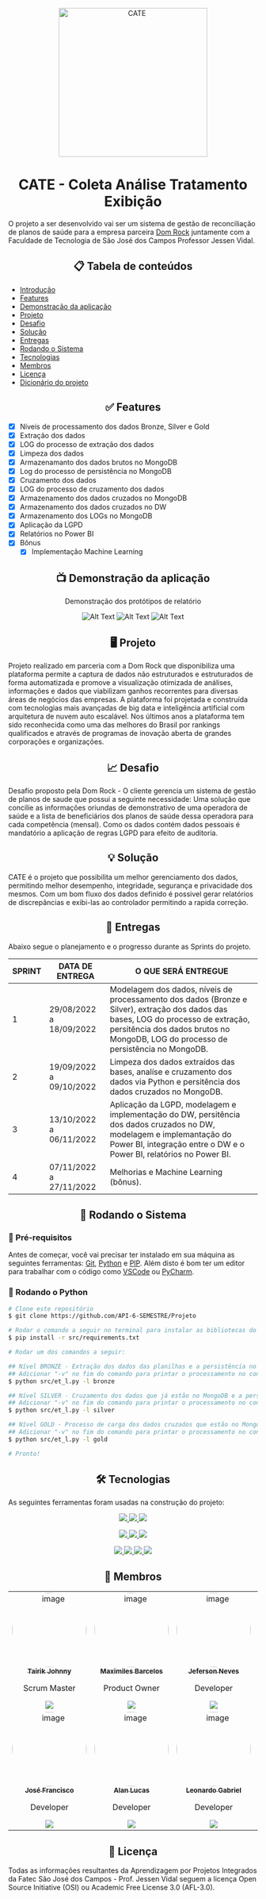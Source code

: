 <p align="center"> <img src="./logo/logofinal.png" alt="CATE" class="center" width=300/> </p>

<h1 align="center">CATE - Coleta Análise Tratamento Exibição</h1>

O projeto a ser desenvolvido vai ser um sistema de gestão de reconciliação de planos de saúde para a empresa parceira [Dom Rock](https://www.domrock.net/) juntamente com a Faculdade de Tecnologia de São José dos Campos Professor Jessen Vidal.

<h2 align="center">📋 Tabela de conteúdos</h2>

<!--ts-->
   * [Introdução](#cate---coleta-análise-tratamento-exibição)
   * [Features](#-features)
   * [Demonstração da aplicação](#-demonstração-da-aplicação)
   * [Projeto](#-projeto)
   * [Desafio](#-desafio)
   * [Solução](#-solução)
   * [Entregas](#-entregas)
   * [Rodando o Sistema](#-rodando-o-sistema)
   * [Tecnologias](#-tecnologias)
   * [Membros](#-membros)
   * [Licença](#-licença)
   * [Dicionário do projeto](https://github.com/API-6-SEMESTRE/Documentacao/blob/main/Arquivos/dicionario.md)
<!--te-->

<h2 align="center">✅ Features</h2>

- [x] Níveis de processamento dos dados Bronze, Silver e Gold
- [x] Extração dos dados
- [x] LOG do processo de extração dos dados
- [x] Limpeza dos dados
- [x] Armazenamanto dos dados brutos no MongoDB
- [x] Log do processo de persistência no MongoDB
- [x] Cruzamento dos dados
- [x] LOG do processo de cruzamento dos dados
- [x] Armazenamento dos dados cruzados no MongoDB
- [x] Armazenamento dos dados cruzados no DW
- [x] Armazenamento dos LOGs no MongoDB
- [x] Aplicação da LGPD
- [x] Relatórios no Power BI
- [x] Bônus
  - [x] Implementação Machine Learning

<h2 align="center">📺 Demonstração da aplicação</h2>

<p align="center">Demonstração dos protótipos de relatório</p>

<div align="center">

![Alt Text](./demonstracao-aplicacao/grafico-1.png)
![Alt Text](./demonstracao-aplicacao/grafico-2.png)
![Alt Text](./demonstracao-aplicacao/grafico-3.png)

</div>

<h2 align="center">🖥 Projeto</h2>

Projeto realizado em parceria com a Dom Rock que disponibiliza uma plataforma permite a captura de dados não estruturados e estruturados de forma automatizada e promove a visualização otimizada de análises, informações e dados que viabilizam ganhos recorrentes para diversas áreas de negócios das empresas. A plataforma foi projetada e construída com tecnologias mais avançadas de big data e inteligência artificial com arquitetura de nuvem auto escalável. Nos últimos anos a plataforma tem sido reconhecida como uma das melhores do Brasil por rankings qualificados e através de programas de inovação aberta de grandes corporações e organizações.

<h2 align="center">📈 Desafio</h2>

Desafio proposto pela Dom Rock - O cliente gerencia um sistema de gestão de planos de saude que possui a seguinte necessidade: Uma solução que concilie as informações oriundas de demonstrativo de uma operadora de saúde e a lista de beneficiários dos planos de saúde dessa operadora para cada competência (mensal). Como os dados contém dados pessoais é mandatório a aplicação de regras LGPD para efeito de auditoria.

<h2 align="center">💡 Solução</h2>

CATE é o projeto que possibilita um melhor gerenciamento dos dados, permitindo melhor desempenho, integridade, segurança e privacidade dos mesmos.
Com um bom fluxo dos dados definido é possivel gerar relatórios de discrepâncias e exibi-las ao controlador permitindo a rapida correção.

<h2 align="center">💎 Entregas</h2>

Abaixo segue o planejamento e o progresso durante as Sprints do projeto.

|   **SPRINT**    |  **DATA DE ENTREGA**  | **O QUE SERÁ ENTREGUE** |
|-----------------|-----------------------|-------------------------|
|  1  |  29/08/2022 a 18/09/2022  | Modelagem dos dados, níveis de processamento dos dados (Bronze e Silver), extração dos dados das bases, LOG do processo de extração, persitência dos dados brutos no MongoDB, LOG do processo de persistência no MongoDB.
|  2  |  19/09/2022 a 09/10/2022  | Limpeza dos dados extraídos das bases, analíse e cruzamento dos dados via Python e persitência dos dados cruzados no MongoDB.
|  3  |  13/10/2022 a 06/11/2022  | Aplicação da LGPD, modelagem e implementação do DW, persitência dos dados cruzados no DW, modelagem e implemantação do Power BI, integração entre o DW e o Power BI, relatórios no Power BI.
|  4  |  07/11/2022 a 27/11/2022  | Melhorias e Machine Learning (bônus).

<h2 align="center">🚀 Rodando o Sistema</h2>

<h3>📑 Pré-requisitos</h3>

Antes de começar, você vai precisar ter instalado em sua máquina as seguintes ferramentas:
[Git](https://git-scm.com), [Python](https://www.python.org/)  e [PIP](https://pypi.org/project/pip/).
Além disto é bom ter um editor para trabalhar com o código como [VSCode](https://code.visualstudio.com/) ou [PyCharm](https://www.jetbrains.com/pt-br/pycharm/).

<h3>🎲 Rodando o Python</h3>

```bash
# Clone este repositório
$ git clone https://github.com/API-6-SEMESTRE/Projeto

# Rodar o comando a seguir no terminal para instalar as bibliotecas do PIP
$ pip install -r src/requirements.txt

# Rodar um dos comandos a seguir:

## Nível BRONZE - Extração dos dados das planilhas e a persistência no MongoDB com os dados brutos
## Adicionar "-v" no fim do comando para printar o processamento no console 
$ python src/et_l.py -l bronze

## Nível SILVER - Cruzamento dos dados que já estão no MongoDB e a persistência dos dados cruzados no MongoDB
## Adicionar "-v" no fim do comando para printar o processamento no console
$ python src/et_l.py -l silver

## Nível GOLD - Processo de carga dos dados cruzados que estão no MongoDB para o DW
## Adicionar "-v" no fim do comando para printar o processamento no console
$ python src/et_l.py -l gold

# Pronto!
```


<h2 align="center">🛠 Tecnologias</h2>

As seguintes ferramentas foram usadas na construção do projeto:

<p align="center">
 <a href="https://www.mongodb.com/">
  <img src="https://img.shields.io/static/v1?label=MongoDB&message=Banco de Dados NoSQL&color=47A248&style=for-the-badge&logo=mongodb"/>
 </a>
 <a href="https://www.mysql.com/">
  <img src="https://img.shields.io/static/v1?label=MySQL&message=Banco de Dados Relacional&color=4479A1&style=for-the-badge&logo=mysql"/>
 </a>
 <a href="https://powerbi.microsoft.com/pt-br/">
  <img src="https://img.shields.io/static/v1?label=Power BI&message=Relatórios&color=F2C811&style=for-the-badge&logo=Power BI"/>
 </a>
</p>
<p align="center">
  <a href="https://www.python.org/">
  <img src="https://img.shields.io/static/v1?label=Python&message=Análise de Dados&color=3776AB&style=for-the-badge&logo=Python"/>
</a>
<a href="https://pandas.pydata.org/">
  <img src="https://img.shields.io/static/v1?label=Pandas&message=Análise de Dados&color=150458&style=for-the-badge&logo=pandas"/>
</a>
<a href="https://pypi.org/project/pip/">
  <img src="https://img.shields.io/static/v1?label=PIP&message=Análise de Dados&color=3775A9&style=for-the-badge&logo=PyPI"/>
</a>
</p>
<p align="center">
  <a href="https://git-scm.com/">
  <img src="https://img.shields.io/static/v1?label=Git&message=DevOps&color=F05032&style=for-the-badge&logo=Git"/>
</a>
  <a href="https://github.com/">
  <img src="https://img.shields.io/static/v1?label=GitHub&message=DevOps&color=181717&style=for-the-badge&logo=GitHub"/>
</a>
<a href="https://www.atlassian.com/br/software/jira">
  <img src="https://img.shields.io/static/v1?label=Jira&message=Processo&color=0052CC&style=for-the-badge&logo=Jira Software"/>
 </a>
 <a href="https://www.microsoft.com/pt-br/microsoft-teams/log-in">
  <img src="https://img.shields.io/static/v1?label=Microsoft Teams&message=Processo&color=6264A7&style=for-the-badge&logo=Microsoft Teams"/>
 </a>
</p>

<h2 align="center">👥 Membros</h2>

<table align="center">
    <tr>
        <td align="center">
            <a href="https://linkedin.com/in/tairik-nishimura/">
                <img style="border-radius: 50%;" src="./fotos/tairik.png" width="150px;" height="150px;" alt="image" />
                <br />
                <sub>
                    <b>Tairik Johnny</b>
                </sub>
            </a>
            <br />
            <p>Scrum Master</p>
            <a href="[https://www.mongodb.com/](https://linkedin.com/in/tairik-nishimura/)">
              <img src="https://img.shields.io/badge/LinkedIn-0077B5?style=for-the-badge&logo=linkedin&logoColor=white"/>
            </a>
        </td>
        <td align="center">
            <a href="https://www.linkedin.com/in/maxx-barcelos-aaa106b2/">
                <img style="border-radius: 50%;" src="./fotos/maximiles.png" width="150px;" height="150px;" alt="image" />
                <br />
                <sub>
                    <b>Maximiles Barcelos</b>
                </sub>
            </a>
            <br />
            <p>Product Owner</p>
            <a href="https://www.linkedin.com/in/maxx-barcelos-aaa106b2/">
              <img src="https://img.shields.io/badge/LinkedIn-0077B5?style=for-the-badge&logo=linkedin&logoColor=white"/>
            </a>
        </td>
        <td align="center">
            <a href="https://www.linkedin.com/in/jeferson-tadeu-das-neves-a98343190/">
                <img style="border-radius: 50%;" src="./fotos/jeferson.png" width="150px;" height="150px;" alt="image" />
                <br />
                <sub>
                    <b>Jeferson Neves</b>
                </sub>
            </a>
            <br />
            <p>Developer</p>
            <a href="https://www.linkedin.com/in/jeferson-tadeu-das-neves-a98343190/">
              <img src="https://img.shields.io/badge/LinkedIn-0077B5?style=for-the-badge&logo=linkedin&logoColor=white"/>
            </a>
        </td>
        <td align="center">
            <a href="https://linkedin.com/in/devanir-ramos-junior/">
                <img style="border-radius: 50%;" src="./fotos/devanir.png" width="150px;" height="150px;" alt="image" />
                <br />
                <sub>
                    <b>Devanir Ramos</b>
                </sub>
            </a>
            <br />
            <p>Developer</p>
            <a href="https://linkedin.com/in/devanir-ramos-junior/">
              <img src="https://img.shields.io/badge/LinkedIn-0077B5?style=for-the-badge&logo=linkedin&logoColor=white"/>
            </a>
        </td>
    </tr>
    <tr>
        <td align="center">
            <a href="https://www.linkedin.com/in/jos%C3%A9-francisco-forneiro-junior/">
                <img style="border-radius: 50%;" src="./fotos/jose.png" width="150px;" height="150px;" alt="image" />
                <br />
                <sub>
                    <b>José Francisco</b>
                </sub>
            </a>
            <br />
            <p>Developer</p>
            <a href="https://www.linkedin.com/in/jos%C3%A9-francisco-forneiro-junior/">
              <img src="https://img.shields.io/badge/LinkedIn-0077B5?style=for-the-badge&logo=linkedin&logoColor=white"/>
            </a>
        </td>
        <td align="center">
            <a href="https://www.linkedin.com/in/alan-bezerra/">
                <img style="border-radius: 50%;" src="./fotos/alan.png" width="150px;" height="150px;" alt="image" />
                <br />
                <sub>
                    <b>Alan Lucas</b>
                </sub>
            </a>
            <br />
            <p>Developer</p>
            <a href="https://www.linkedin.com/in/alan-bezerra/">
              <img src="https://img.shields.io/badge/LinkedIn-0077B5?style=for-the-badge&logo=linkedin&logoColor=white"/>
            </a>
        </td>
        <td align="center">
            <a href="https://www.linkedin.com/in/leonardo-gabriel-silva-11b8b8178/">
                <img style="border-radius: 50%;" src="./fotos/leonardo.png" width="150px;" height="150px;" alt="image" />
                <br />
                <sub>
                    <b>Leonardo Gabriel</b>
                </sub>
            </a>
            <br />
            <p>Developer</p>
            <a href="https://www.linkedin.com/in/leonardo-gabriel-silva-11b8b8178/">
              <img src="https://img.shields.io/badge/LinkedIn-0077B5?style=for-the-badge&logo=linkedin&logoColor=white"/>
            </a>
        </td>
        <td align="center">
            <a href="https://www.linkedin.com/in/henrique-zucareli-santiago/">
                <img style="border-radius: 50%;" src="./fotos/henrique.png" width="150px;" height="150px;" alt="image" />
                <br />
                <sub>
                    <b>Henrique Zucareli</b>
                </sub>
            </a>
            <br />
            <p>Developer</p>
            <a href="https://www.linkedin.com/in/henrique-zucareli-santiago/">
              <img src="https://img.shields.io/badge/LinkedIn-0077B5?style=for-the-badge&logo=linkedin&logoColor=white"/>
            </a>
        </td>
    </tr>
</table>

<h2 align="center">📝 Licença</h2>

Todas as informações resultantes da Aprendizagem por Projetos Integrados da Fatec São José dos Campos - Prof. Jessen Vidal seguem a licença Open Source Initiative (OSI) ou Academic Free License 3.0 (AFL-3.0).
